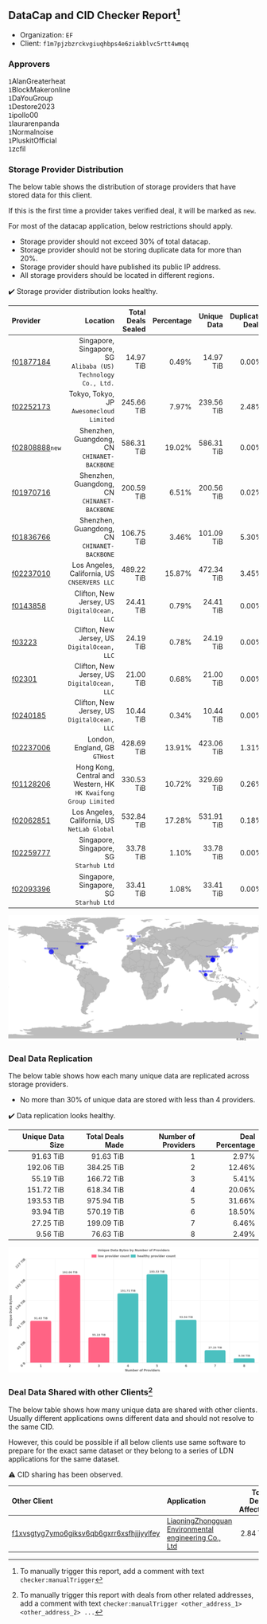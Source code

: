 ## DataCap and CID Checker Report[^1]
 - Organization: `EF`
 - Client: `f1m7pjzbzrckvgiuqhbps4e6ziakblvc5rtt4wmqq`
### Approvers
`1`AlanGreaterheat<br/>`1`BlockMakeronline<br/>`1`DaYouGroup<br/>`1`Destore2023<br/>`1`ipollo00<br/>`1`laurarenpanda<br/>`1`Normalnoise<br/>`1`PluskitOfficial<br/>`1`zcfil

### Storage Provider Distribution
The below table shows the distribution of storage providers that have stored data for this client.

If this is the first time a provider takes verified deal, it will be marked as `new`.

For most of the datacap application, below restrictions should apply.
 - Storage provider should not exceed 30% of total datacap.
 - Storage provider should not be storing duplicate data for more than 20%.
 - Storage provider should have published its public IP address.
 - All storage providers should be located in different regions.

✔️ Storage provider distribution looks healthy.

| Provider                                                    |                                                           Location | Total Deals Sealed | Percentage | Unique Data | Duplicate Deals |
| :---------------------------------------------------------- | -----------------------------------------------------------------: | -----------------: | ---------: | ----------: | --------------: |
| [f01877184](https://filfox.info/en/address/f01877184)       |   Singapore, Singapore, SG<br/>`Alibaba (US) Technology Co., Ltd.` |          14.97 TiB |      0.49% |   14.97 TiB |           0.00% |
| [f02252173](https://filfox.info/en/address/f02252173)       |                        Tokyo, Tokyo, JP<br/>`Awesomecloud Limited` |         245.66 TiB |      7.97% |  239.56 TiB |           2.48% |
| [f02808888](https://filfox.info/en/address/f02808888)`new`  |                    Shenzhen, Guangdong, CN<br/>`CHINANET-BACKBONE` |         586.31 TiB |     19.02% |  586.31 TiB |           0.00% |
| [f01970716](https://filfox.info/en/address/f01970716)       |                    Shenzhen, Guangdong, CN<br/>`CHINANET-BACKBONE` |         200.59 TiB |      6.51% |  200.56 TiB |           0.02% |
| [f01836766](https://filfox.info/en/address/f01836766)       |                    Shenzhen, Guangdong, CN<br/>`CHINANET-BACKBONE` |         106.75 TiB |      3.46% |  101.09 TiB |           5.30% |
| [f02237010](https://filfox.info/en/address/f02237010)       |                    Los Angeles, California, US<br/>`CNSERVERS LLC` |         489.22 TiB |     15.87% |  472.34 TiB |           3.45% |
| [f0143858](https://filfox.info/en/address/f0143858)         |                    Clifton, New Jersey, US<br/>`DigitalOcean, LLC` |          24.41 TiB |      0.79% |   24.41 TiB |           0.00% |
| [f03223](https://filfox.info/en/address/f03223)             |                    Clifton, New Jersey, US<br/>`DigitalOcean, LLC` |          24.19 TiB |      0.78% |   24.19 TiB |           0.00% |
| [f02301](https://filfox.info/en/address/f02301)             |                    Clifton, New Jersey, US<br/>`DigitalOcean, LLC` |          21.00 TiB |      0.68% |   21.00 TiB |           0.00% |
| [f0240185](https://filfox.info/en/address/f0240185)         |                    Clifton, New Jersey, US<br/>`DigitalOcean, LLC` |          10.44 TiB |      0.34% |   10.44 TiB |           0.00% |
| [f02237006](https://filfox.info/en/address/f02237006)       |                                   London, England, GB<br/>`GTHost` |         428.69 TiB |     13.91% |  423.06 TiB |           1.31% |
| [f01128206](https://filfox.info/en/address/f01128206)       | Hong Kong, Central and Western, HK<br/>`HK Kwaifong Group Limited` |         330.53 TiB |     10.72% |  329.69 TiB |           0.26% |
| [f02062851](https://filfox.info/en/address/f02062851)       |                    Los Angeles, California, US<br/>`NetLab Global` |         532.84 TiB |     17.28% |  531.91 TiB |           0.18% |
| [f02259777](https://filfox.info/en/address/f02259777)       |                         Singapore, Singapore, SG<br/>`Starhub Ltd` |          33.78 TiB |      1.10% |   33.78 TiB |           0.00% |
| [f02093396](https://filfox.info/en/address/f02093396)       |                         Singapore, Singapore, SG<br/>`Starhub Ltd` |          33.41 TiB |      1.08% |   33.41 TiB |           0.00% |

<img src="https://raw.githubusercontent.com/data-preservation-programs/filplus-checker-assets/main/filecoin-project/filecoin-plus-large-datasets/issues/2094/1695436723656.png"/>

### Deal Data Replication
The below table shows how each many unique data are replicated across storage providers.

- No more than 30% of unique data are stored with less than 4 providers.

✔️ Data replication looks healthy.

| Unique Data Size | Total Deals Made | Number of Providers | Deal Percentage |
| ---------------: | ---------------: | ------------------: | --------------: |
|        91.63 TiB |        91.63 TiB |                   1 |           2.97% |
|       192.06 TiB |       384.25 TiB |                   2 |          12.46% |
|        55.19 TiB |       166.72 TiB |                   3 |           5.41% |
|       151.72 TiB |       618.34 TiB |                   4 |          20.06% |
|       193.53 TiB |       975.94 TiB |                   5 |          31.66% |
|        93.94 TiB |       570.19 TiB |                   6 |          18.50% |
|        27.25 TiB |       199.09 TiB |                   7 |           6.46% |
|         9.56 TiB |        76.63 TiB |                   8 |           2.49% |

<img src="https://raw.githubusercontent.com/data-preservation-programs/filplus-checker-assets/main/filecoin-project/filecoin-plus-large-datasets/issues/2094/1695436724248.png"/>

### Deal Data Shared with other Clients[^3]
The below table shows how many unique data are shared with other clients.
Usually different applications owns different data and should not resolve to the same CID.

However, this could be possible if all below clients use same software to prepare for the exact same dataset or they belong to a series of LDN applications for the same dataset.

⚠️ CID sharing has been observed.

| Other Client                                                                                                          | Application                                                                                                                           | Total Deals Affected | Unique CIDs | Approvers                                                           |
| :-------------------------------------------------------------------------------------------------------------------- | :------------------------------------------------------------------------------------------------------------------------------------ | -------------------: | ----------: | :------------------------------------------------------------------ |
| [f1xvsgtyg7ymo6giksv6qb6gxrr6xsfhjjjyylfey](https://filfox.info/en/address/f1xvsgtyg7ymo6giksv6qb6gxrr6xsfhjjjyylfey) | [LiaoningZhongguan Environmental engineering Co\., Ltd](https://github.com/filecoin-project/filecoin-plus-large-datasets/issues/2100) |             2.84 TiB |          19 | `2`DaYouGroup<br/>`1`maxvint<br/>`1`Normalnoise<br/>`1`woshidama323 |

[^1]: To manually trigger this report, add a comment with text `checker:manualTrigger`

[^2]: Deals from those addresses are combined into this report as they are specified with `checker:manualTrigger`

[^3]: To manually trigger this report with deals from other related addresses, add a comment with text `checker:manualTrigger <other_address_1> <other_address_2> ...`
